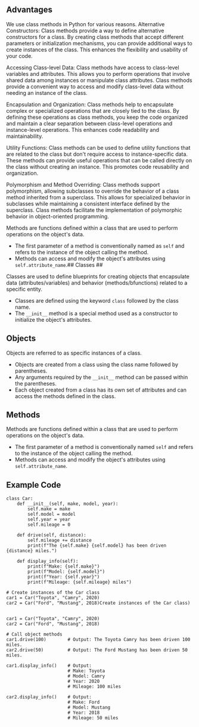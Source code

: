 
## Advantages ##
We use class methods in Python for various reasons. 
Alternative Constructors: Class methods provide a way to define alternative constructors for a class. By creating class methods that accept different parameters or initialization mechanisms, you can provide additional ways to create instances of the class. This enhances the flexibility and usability of your code.

Accessing Class-level Data: Class methods have access to class-level variables and attributes. This allows you to perform operations that involve shared data among instances or manipulate class attributes. Class methods provide a convenient way to access and modify class-level data without needing an instance of the class.

Encapsulation and Organization: Class methods help to encapsulate complex or specialized operations that are closely tied to the class. By defining these operations as class methods, you keep the code organized and maintain a clear separation between class-level operations and instance-level operations. This enhances code readability and maintainability.

Utility Functions: Class methods can be used to define utility functions that are related to the class but don't require access to instance-specific data. These methods can provide useful operations that can be called directly on the class without creating an instance. This promotes code reusability and organization.

Polymorphism and Method Overriding: Class methods support polymorphism, allowing subclasses to override the behavior of a class method inherited from a superclass. This allows for specialized behavior in subclasses while maintaining a consistent interface defined by the superclass. Class methods facilitate the implementation of polymorphic behavior in object-oriented programming.

Methods are functions defined within a class that are used to perform operations on the object's data.

- The first parameter of a method is conventionally named as `self` and refers to the instance of the object calling the method.
- Methods can access and modify the object's attributes using `self.attribute_name`.## Classes ##

Classes are used to define blueprints for creating objects that encapsulate data (attributes/variables) and behavior (methods/bfunctions) related to a specific entity.

- Classes are defined using the keyword `class` followed by the class name.
- The `__init__` method is a special method used as a constructor to initialize the object's attributes.

## Objects ##

Objects are referred to as specific instances of a class.

- Objects are created from a class using the class name followed by parentheses. 
- Any arguments required by the `__init__` method can be passed within the parentheses.
- Each object created from a class has its own set of attributes and can access the methods defined in the class. 

## Methods ##

Methods are functions defined within a class that are used to perform operations on the object's data.

- The first parameter of a method is conventionally named `self` and refers to the instance of the object calling the method.
- Methods can access and modify the object's attributes using `self.attribute_name`.

## Example Code ##

```
class Car:
    def __init__(self, make, model, year):
        self.make = make
        self.model = model
        self.year = year
        self.mileage = 0

    def drive(self, distance):
        self.mileage += distance
        print(f"The {self.make} {self.model} has been driven {distance} miles.")

    def display_info(self):
        print(f"Make: {self.make}")
        print(f"Model: {self.model}")
        print(f"Year: {self.year}")
        print(f"Mileage: {self.mileage} miles")
```
```
# Create instances of the Car class
car1 = Car("Toyota", "Camry", 2020)
car2 = Car("Ford", "Mustang", 2018)Create instances of the Car class)


car1 = Car("Toyota", "Camry", 2020)
car2 = Car("Ford", "Mustang", 2018)
```
```
# Call object methods
car1.drive(100)        # Output: The Toyota Camry has been driven 100 miles.
car2.drive(50)         # Output: The Ford Mustang has been driven 50 miles.

car1.display_info()    # Output:
                       # Make: Toyota
                       # Model: Camry
                       # Year: 2020
                       # Mileage: 100 miles

car2.display_info()    # Output:
                       # Make: Ford
                       # Model: Mustang
                       # Year: 2018
                       # Mileage: 50 miles     
```




